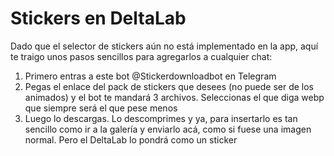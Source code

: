 # Stickers en DeltaLab

Dado que el selector de stickers aún no está implementado en la app, aquí te traigo unos pasos sencillos para agregarlos a cualquier chat:

1. Primero entras a este bot @Stickerdownloadbot en Telegram
2. Pegas el enlace del pack de stickers que desees (no puede ser de los animados) y el bot te mandará 3 archivos. Seleccionas el que diga webp que siempre será el que pese menos
3. Luego lo descargas. Lo descomprimes y ya, para insertarlo es tan sencillo como ir a la galería y enviarlo acá, como si fuese una imagen normal. 
Pero el DeltaLab lo pondrá como un sticker

